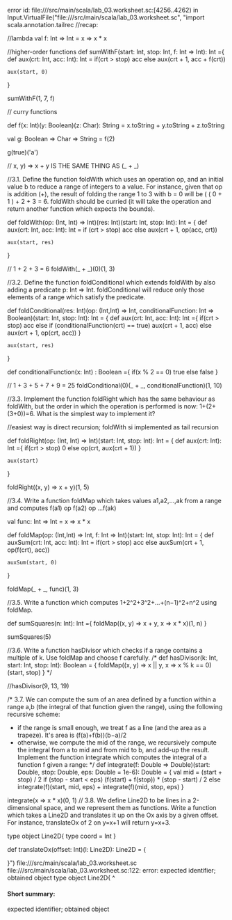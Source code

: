 error id: file://<WORKSPACE>/src/main/scala/lab_03.worksheet.sc:[4256..4262) in Input.VirtualFile("file://<WORKSPACE>/src/main/scala/lab_03.worksheet.sc", "import scala.annotation.tailrec
//recap:

//lambda
val f: Int => Int = x => x * x

//higher-order functions
def sumWithF(start: Int, stop: Int, f: Int => Int): Int ={
    def aux(crt: Int, acc: Int): Int = 
        if(crt > stop) acc
        else aux(crt + 1, acc + f(crt))

    aux(start, 0)
}


sumWithF(1, 7, f)

// curry functions

def f(x: Int)(y: Boolean)(z: Char): String = x.toString + y.toString + z.toString

val g: Boolean => Char => String = f(2)

g(true)('a')

// x, y) => x + y IS THE SAME THING AS (_ + _)

//3.1. Define the function foldWith which uses an operation op, and an initial value b to reduce a range of integers to a value. For instance, given that op is addition (+), the result of folding the range 1 to 3 with b = 0 will be ( ( 0 + 1 ) + 2 + 3 = 6. foldWith should be curried (it will take the operation and return another function which expects the bounds). 

def foldWith(op: (Int, Int) => Int)(res: Int)(start: Int, stop: Int): Int = {
    def aux(crt: Int, acc: Int): Int =
        if (crt > stop) acc
        else aux(crt + 1, op(acc, crt))

    aux(start, res)
}

// 1 + 2 + 3 = 6
foldWith(_ + _)(0)(1, 3)

//3.2. Define the function foldConditional which extends foldWith by also adding a predicate p: Int ⇒ Int. foldConditional will reduce only those elements of a range which satisfy the predicate.

def foldConditional(res: Int)(op: (Int,Int) => Int, conditionalFunction: Int => Boolean)(start: Int, stop: Int): Int = {
    def aux(crt: Int, acc: Int): Int ={
        if(crt > stop) acc
        else if (conditionalFunction(crt) == true) aux(crt + 1, acc)
        else aux(crt + 1, op(crt, acc))
    }

    aux(start, res)
}

def conditionalFunction(x: Int) : Boolean ={
    if(x % 2 == 0) true
    else false
}

// 1 + 3 + 5 + 7 + 9 = 25
foldConditional(0)(_ + _, conditionalFunction)(1, 10)

//3.3. Implement the function foldRight which has the same behaviour as foldWith, but the order in which the operation is performed is now: 1+(2+(3+0))=6. What is the simplest way to implement it? 

//easiest way is direct recursion; foldWith si implemented as tail recursion

def foldRight(op: (Int, Int) => Int)(start: Int, stop: Int): Int = {
    def aux(crt: Int): Int ={
        if(crt > stop) 0
        else op(crt, aux(crt + 1))
    }

    aux(start)
}

foldRight((x, y) => x + y)(1, 5)

//3.4. Write a function foldMap which takes values a1,a2,…,ak from a range and computes f(a1) op f(a2) op …f(ak)

val func: Int => Int = x => x * x

def foldMap(op: (Int,Int) => Int, f: Int => Int)(start: Int, stop: Int): Int = {
    def auxSum(crt: Int, acc: Int): Int = 
        if(crt > stop) acc
        else auxSum(crt + 1, op(f(crt), acc))

    auxSum(start, 0)
}

foldMap(_ + _, func)(1, 3)

//3.5. Write a function which computes 1+2^2+3^2+…+(n−1)^2+n^2 using foldMap.

def sumSquares(n: Int): Int ={
    foldMap((x, y) => x + y, x => x * x)(1, n)
}

sumSquares(5)

//3.6. Write a function hasDivisor which checks if a range contains a multiple of k. Use foldMap and choose f carefully.
/* 
def hasDivisor(k: Int, start: Int, stop: Int): Boolean = {
    foldMap((x, y) => x || y, x => x % k == 0)(start, stop)
} */

//hasDivisor(9, 13, 19)

/* 
3.7. We can compute the sum of an area defined by a function within a range a,b (the integral of that function given the range), using the following recursive scheme:
 - if the range is small enough, we treat f as a line (and the area as a trapeze). It's area is (f(a)+f(b))(b−a)/2
 - otherwise, we compute the mid of the range, we recursively compute the integral from a to mid and from mid to b, and add-up the result.
Implement the function integrate which computes the integral of a function f given a range:
 */
def integrate(f: Double => Double)(start: Double, stop: Double, eps: Double = 1e-6): Double = {
    val mid = (start + stop) / 2
    if (stop - start < eps) (f(start) + f(stop)) * (stop - start) / 2
    else integrate(f)(start, mid, eps) + integrate(f)(mid, stop, eps)
}

integrate(x => x * x)(0, 1)
// 3.8. We define Line2D to be lines in a 2-dimensional space, and we represent them as functions. Write a function which takes a Line2D and translates it up on the Ox axis by a given offset. For instance, translateOx of 2 on y=x+1 will return y=x+3.

type object Line2D{
    type coord = Int
}

def translateOx(offset: Int)(l: Line2D): Line2D = {

}")
file://<WORKSPACE>/src/main/scala/lab_03.worksheet.sc
file://<WORKSPACE>/src/main/scala/lab_03.worksheet.sc:122: error: expected identifier; obtained object
type object Line2D{
     ^
#### Short summary: 

expected identifier; obtained object